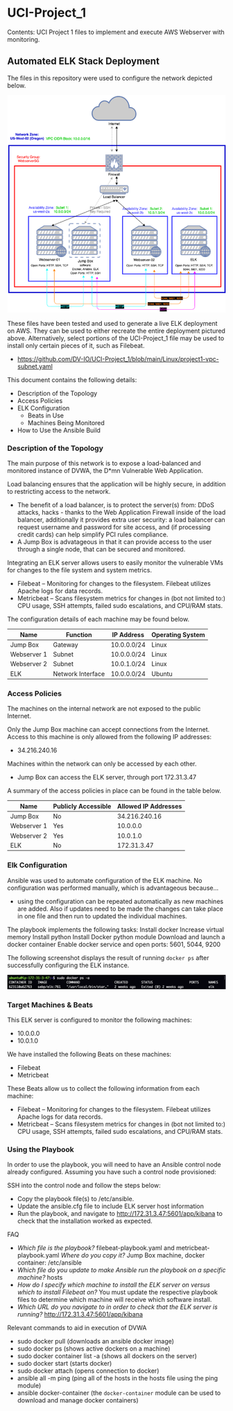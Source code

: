 # UCI-Project_1
Contents: UCI Project 1 files to implement and execute AWS Webserver with monitoring.

## Automated ELK Stack Deployment

The files in this repository were used to configure the network depicted below.

![Network Map](https://github.com/DV-IO/UCI-Project_1/blob/main/Images/Voorhees-HW12.png?raw=true "Network Map")

These files have been tested and used to generate a live ELK deployment on AWS. They can be used to either recreate the entire deployment pictured above. Alternatively, select portions of the UCI-Project_1 file may be used to install only certain pieces of it, such as Filebeat.

  - https://github.com/DV-IO/UCI-Project_1/blob/main/Linux/project1-vpc-subnet.yaml

This document contains the following details:
- Description of the Topology
- Access Policies
- ELK Configuration
  - Beats in Use
  - Machines Being Monitored
- How to Use the Ansible Build


### Description of the Topology

The main purpose of this network is to expose a load-balanced and monitored instance of DVWA, the D*mn Vulnerable Web Application.

Load balancing ensures that the application will be highly secure, in addition to restricting access to the network.
- The benefit of a load balancer, is to protect the server(s) from: DDoS attacks, hacks - thanks to the Web Application Firewall inside of the load balancer, additionally it provides extra user security: a load balancer can request username and password for site access, and (if processing credit cards) can help simplify PCI rules compliance. 
- A Jump Box is advatageous in that it can provide access to the user through a single node, that can be secured and monitored.

Integrating an ELK server allows users to easily monitor the vulnerable VMs for changes to the file system and system metrics.
- Filebeat – Monitoring for changes to the filesystem. Filebeat utilizes Apache logs for data records.
- Metricbeat – Scans filesystem metrics for changes in (bot not limited to:) CPU usage, SSH attempts, failed sudo escalations, and CPU/RAM stats.

The configuration details of each machine may be found below.

| Name        | Function          | IP Address  | Operating System |
|-------------|-------------------|-------------|------------------|
| Jump Box    | Gateway           | 10.0.0.0/24 | Linux            |
| Webserver 1 | Subnet            | 10.0.0.0/24 | Linux            |
| Webserver 2 | Subnet            | 10.0.1.0/24 | Linux            |
| ELK         | Network Interface | 10.0.0.0/24 | Ubuntu           |

### Access Policies

The machines on the internal network are not exposed to the public Internet. 

Only the Jump Box machine can accept connections from the Internet. Access to this machine is only allowed from the following IP addresses:
- 34.216.240.16

Machines within the network can only be accessed by each other.
- Jump Box can access the ELK server, through port 172.31.3.47

A summary of the access policies in place can be found in the table below.

| Name        | Publicly Accessible | Allowed IP Addresses |
|-------------|---------------------|----------------------|
| Jump Box    | No                  | 34.216.240.16        |
| Webserver 1 | Yes                 | 10.0.0.0             |
| Webserver 2 | Yes                 | 10.0.1.0             |
| ELK         | No                  | 172.31.3.47          |

### Elk Configuration

Ansible was used to automate configuration of the ELK machine. No configuration was performed manually, which is advantageous because...
- using the configuration can be repeated automatically as new machines are added. Also if updates need to be made the changes can take place in one file and then run to updated the individual machines.

The playbook implements the following tasks:
Install docker
Increase virtual memory
Install python
Install Docker python module
Download and launch a docker container
Enable docker service and open ports: 5601, 5044, 9200

The following screenshot displays the result of running `docker ps` after successfully configuring the ELK instance.

![docker ps output](https://github.com/DV-IO/UCI-Project_1/blob/main/Images/docker-ps-output.png?raw=true)

### Target Machines & Beats
This ELK server is configured to monitor the following machines:
- 10.0.0.0
- 10.0.1.0

We have installed the following Beats on these machines:
- Filebeat
- Metricbeat

These Beats allow us to collect the following information from each machine:
- Filebeat – Monitoring for changes to the filesystem. Filebeat utilizes Apache logs for data records.
- Metricbeat – Scans filesystem metrics for changes in (bot not limited to:) CPU usage, SSH attempts, failed sudo escalations, and CPU/RAM stats.

### Using the Playbook
In order to use the playbook, you will need to have an Ansible control node already configured. Assuming you have such a control node provisioned: 

SSH into the control node and follow the steps below:
- Copy the playbook file(s) to /etc/ansible.
- Update the ansible.cfg file to include ELK server host information
- Run the playbook, and navigate to http://172.31.3.47:5601/app/kibana to check that the installation worked as expected.

FAQ
- _Which file is the playbook?_ filebeat-playbook.yaml and metricbeat-playbook.yaml _Where do you copy it?_ Jump Box machine, docker container: /etc/ansible
- _Which file do you update to make Ansible run the playbook on a specific machine?_ hosts
- _How do I specify which machine to install the ELK server on versus which to install Filebeat on?_ You must update the respective playbook files to determine which machine will receive which software install.
- _Which URL do you navigate to in order to check that the ELK server is running?_ http://172.31.3.47:5601/app/kibana

Relevant commands to aid in execution of DVWA
- sudo docker pull (downloads an ansible docker image)
- sudo docker ps (shows active dockers on a machine)
- sudo docker container list -a (shows all dockers on the server)
- sudo docker start (starts docker)
- sudo docker attach (opens connection to docker)
- ansible all -m ping (ping all of the hosts in the hosts file using the ping module)
- ansible docker-container (the `docker-container` module can be used to download and manage docker containers)
